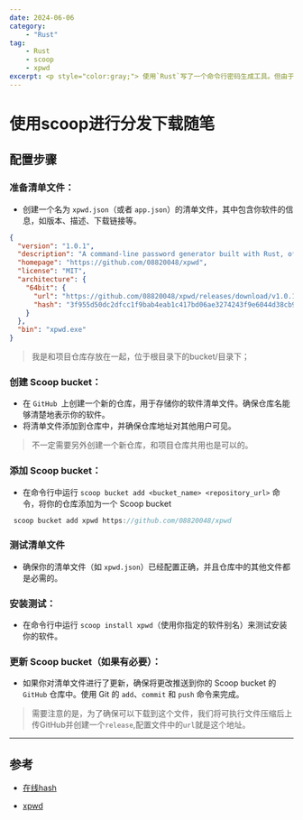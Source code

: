 ```yaml
---
date: 2024-06-06
category:
    - "Rust"
tag:
    - Rust
    - scoop
    - xpwd
excerpt: <p style="color:gray;"> 使用`Rust`写了一个命令行密码生成工具。但由于只能通过`cargo install `来进行安装，这大大限制了使用的便捷性。因此新增了`scoop`的安装方式 </p>
---
```


# 使用scoop进行分发下载随笔


## 配置步骤

### **准备清单文件**：

- 创建一个名为 `xpwd.json`（或者 `app.json`）的清单文件，其中包含你软件的信息，如版本、描述、下载链接等。

```json
{
  "version": "1.0.1",
  "description": "A command-line password generator built with Rust, offering a swift and effortless solution for creating passwords of varying strengths. Cure your password creation woes with a single command!",
  "homepage": "https://github.com/08820048/xpwd",
  "license": "MIT",
  "architecture": {
    "64bit": {
      "url": "https://github.com/08820048/xpwd/releases/download/v1.0.1/xpwd-v1.0.1-x86_64-pc-windows.zip",
      "hash": "3f955d50dc2dfcc1f9bab4eab1c417bd06ae3274243f9e6044d38cb9f0ea49b6"
    }
  },
  "bin": "xpwd.exe"
}
```

> 我是和项目仓库存放在一起，位于根目录下的bucket/目录下；

### **创建 Scoop bucket**：

- 在 `GitHub `上创建一个新的仓库，用于存储你的软件清单文件。确保仓库名能够清楚地表示你的软件。
- 将清单文件添加到仓库中，并确保仓库地址对其他用户可见。

> 不一定需要另外创建一个新仓库，和项目仓库共用也是可以的。

### **添加 Scoop bucket**：

- 在命令行中运行 `scoop bucket add <bucket_name> <repository_url>` 命令，将你的仓库添加为一个 Scoop bucket

```rust
 scoop bucket add xpwd https://github.com/08820048/xpwd
```

### 测试清单文件

- 确保你的清单文件（如 `xpwd.json`）已经配置正确，并且仓库中的其他文件都是必需的。

### **安装测试**：

- 在命令行中运行 `scoop install xpwd`（使用你指定的软件别名）来测试安装你的软件。

### **更新 Scoop bucket**（如果有必要）：

- 如果你对清单文件进行了更新，确保将更改推送到你的 Scoop bucket 的 `GitHub` 仓库中。使用 Git 的 `add`、`commit` 和 `push` 命令来完成。

> 需要注意的是，为了确保可以下载到这个文件，我们将可执行文件压缩后上传GitHub并创建一个`release`,配置文件中的`url`就是这个地址。

---

## 参考

- [在线hash](https://www.fileformat.info/tool/hash.htm)

- [xpwd](https://github.com/08820048/xpwd)